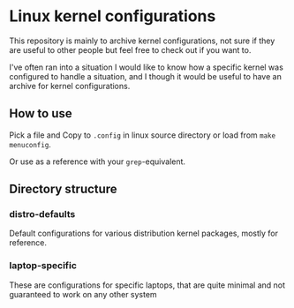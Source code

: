 Linux kernel configurations
===========================
This repository is mainly to archive kernel configurations,
not sure if they are useful to other people but feel free
to check out if you want to.

I've often ran into a situation I would like to know how
a specific kernel was configured to handle a situation,
and I though it would be useful to have an archive for
kernel configurations.

How to use
----------
Pick a file and Copy to `.config` in linux source directory or
load from `make menuconfig`.

Or use as a reference with your `grep`-equivalent.

Directory structure
-------------------
### distro-defaults

Default configurations for various distribution kernel packages,
mostly for reference.


### laptop-specific

These are configurations for specific laptops, that are quite
minimal and not guaranteed to work on any other system
